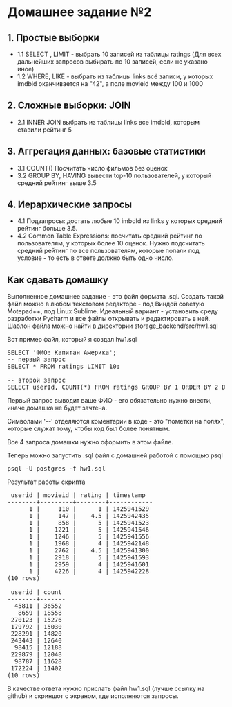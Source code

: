 # Домашнее задание №2

## 1. Простые выборки

- 1.1 SELECT , LIMIT - выбрать 10 записей из таблицы ratings (Для всех дальнейших запросов выбирать по 10 записей, если не указано иное)
- 1.2 WHERE, LIKE - выбрать из таблицы links всё записи, у которых imdbid оканчивается на "42", а поле movieid между 100 и 1000

## 2. Сложные выборки: JOIN

- 2.1 INNER JOIN выбрать из таблицы links все imdbId, которым ставили рейтинг 5

## 3. Аггрегация данных: базовые статистики

- 3.1 COUNT() Посчитать число фильмов без оценок
- 3.2 GROUP BY, HAVING вывести top-10 пользователей, у который средний рейтинг выше 3.5

## 4. Иерархические запросы

- 4.1 Подзапросы: достать любые 10 imbdId из links у которых средний рейтинг больше 3.5.
- 4.2 Common Table Expressions: посчитать средний рейтинг по пользователям, у которых более 10 оценок.  Нужно подсчитать средний рейтинг по все пользователям, которые попали под условие - то есть в ответе должно быть одно число.

## Как сдавать домашку

Выполненное домашнее задание - это файл формата .sql. Создать такой файл можно в любом текстовом редакторе - под Виндой советую Motepad++, под Linux Sublime.
Идеальный вариант - установить среду разработки Pycharm и все файлы открывать и редактировать в ней.
Шаблон файла можно найти в директории storage_backend/src/hw1.sql

Вот пример файл, который я создал hw1.sql
<pre>
SELECT 'ФИО: Капитан Америка';
-- первый запрос
SELECT * FROM ratings LIMIT 10;

-- второй запрос
SELECT userId, COUNT(*) FROM ratings GROUP BY 1 ORDER BY 2 DESC LIMIT 10;
</pre>

Первый запрос выводит ваше ФИО - его обязательно нужно внести, иначе домашка не будет зачтена.

Символами '--' отделяются коментарии в коде - это "пометки на полях", которые служат тому, чтобы код был более понятным.

Все 4 запроса домашки нужно оформить в этом файле.

Теперь можно запустить .sql файл с домашней работой с помощью psql
<pre>
psql -U postgres -f hw1.sql
</pre>

Результат работы скрипта
<pre>
 userid | movieid | rating | timestamp
--------+---------+--------+------------
      1 |     110 |      1 | 1425941529
      1 |     147 |    4.5 | 1425942435
      1 |     858 |      5 | 1425941523
      1 |    1221 |      5 | 1425941546
      1 |    1246 |      5 | 1425941556
      1 |    1968 |      4 | 1425942148
      1 |    2762 |    4.5 | 1425941300
      1 |    2918 |      5 | 1425941593
      1 |    2959 |      4 | 1425941601
      1 |    4226 |      4 | 1425942228
(10 rows)

 userid | count
--------+-------
  45811 | 36552
   8659 | 18558
 270123 | 15276
 179792 | 15030
 228291 | 14820
 243443 | 12640
  98415 | 12188
 229879 | 12048
  98787 | 11628
 172224 | 11402
(10 rows)
</pre>

В качестве ответа нужно прислать файл hw1.sql (лучше ссылку на github) и скриншот с экраном, где исполняются запросы.